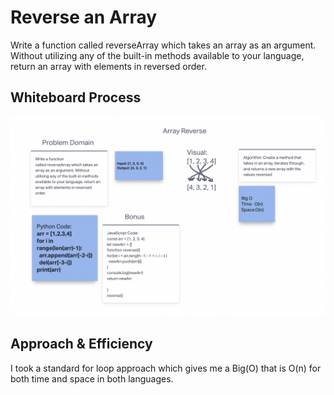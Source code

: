 # Reverse an Array

Write a function called reverseArray which takes an array as an argument. Without utilizing any of the built-in methods available to your language, return an array with elements in reversed order.

## Whiteboard Process

<img src="cc1.png">

## Approach & Efficiency

I took a standard for loop approach which gives me a Big(O) that is O(n) for both time and space in both languages.
